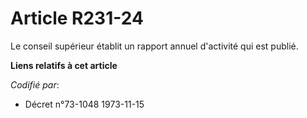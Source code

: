 # Article R231-24

Le conseil supérieur établit un rapport annuel d'activité qui est publié.

**Liens relatifs à cet article**

_Codifié par_:

  - Décret n°73-1048 1973-11-15
